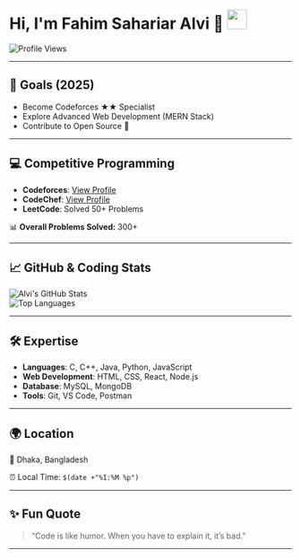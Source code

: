 # Hi, I'm Fahim Sahariar Alvi 👋  <img src="https://media.giphy.com/media/hvRJCLFzcasrR4ia7z/giphy.gif" width="35">

![Profile Views](https://komarev.com/ghpvc/?username=Sahariaralvi&color=blue)

---

## 🎯 Goals (2025)  
- Become Codeforces ★★ Specialist  
- Explore Advanced Web Development (MERN Stack)  
- Contribute to Open Source 🚀  

---

## 💻 Competitive Programming  
- **Codeforces**: [View Profile](https://codeforces.com/profile/YourCodeforcesID)  
- **CodeChef**: [View Profile](https://www.codechef.com/users/YourCodeChefID)  
- **LeetCode**: Solved 50+ Problems  

📊 **Overall Problems Solved:** 300+  

---

## 📈 GitHub & Coding Stats  

![Alvi's GitHub Stats](https://github-readme-stats.vercel.app/api?username=Sahariaralvi&show_icons=true&theme=radical)  
![Top Languages](https://github-readme-stats.vercel.app/api/top-langs/?username=Sahariaralvi&layout=compact&theme=radical)  

---

## 🛠️ Expertise  
- **Languages**: C, C++, Java, Python, JavaScript  
- **Web Development**: HTML, CSS, React, Node.js  
- **Database**: MySQL, MongoDB  
- **Tools**: Git, VS Code, Postman  

---

## 🌍 Location  
📍 Dhaka, Bangladesh  

⏰ Local Time: `$(date +"%I:%M %p")`  

---

## ✨ Fun Quote  
> “Code is like humor. When you have to explain it, it’s bad.”  

---
